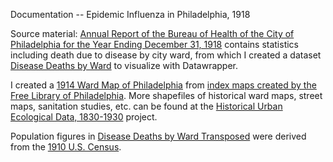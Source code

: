 Documentation -- Epidemic Influenza in Philadelphia, 1918

Source material:
[Annual Report of the Bureau of Health of the City of Philadelphia for the Year Ending December 31, 1918](http://hdl.handle.net/2027/spo.1340flu.0012.431) contains statistics including death due to disease by city ward, from which I created a dataset [Disease Deaths by Ward](https://github.com/cynthiaheider/projects/influenza1918/blob/master/DiseaseDeathsbyWardPhila1918.csv) to visualize with Datawrapper.

I created a [1914 Ward Map of Philadelphia](projects/influenza1918/1914_PhilaWardMap.geojson) from [index maps created by the Free Library of Philadelphia](https://drive.google.com/file/d/1KzN_cSo1mFJasI2PpDKWoB3e6XeWuVEC/view). More shapefiles of historical ward maps, street maps, sanitation studies, etc. can be found at the [Historical Urban Ecological Data, 1830-1930](https://www.icpsr.umich.edu/web/ICPSR/studies/35617/datadocumentation) project.

Population figures in [Disease Deaths by Ward Transposed](https://github.com/cynthiaheider/projects/influenza1918/blob/master/DiseaseDeathsbyWardPhila1918-Transposed.csv) were derived from the [1910 U.S. Census](https://www2.census.gov/prod2/decennial/documents/41033935v35-41ch3.pdf).

